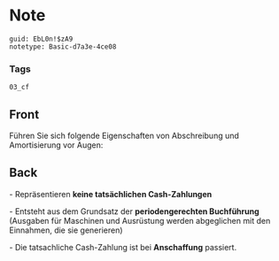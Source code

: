 # Note
```
guid: EbL0n!$zA9
notetype: Basic-d7a3e-4ce08
```

### Tags
```
03_cf
```

## Front
Führen Sie sich folgende Eigenschaften von Abschreibung und Amortisierung vor Augen:

## Back
<p>- Repräsentieren <b>keine tatsächlichen Cash-Zahlungen</b>
<p>- Entsteht aus dem Grundsatz der <b>periodengerechten
Buchführung</b> (Ausgaben für Maschinen und Ausrüstung werden
abgeglichen mit den Einnahmen, die sie generieren)
<p>- Die tatsachliche Cash-Zahlung ist bei <b>Anschaffung</b>
passiert.
